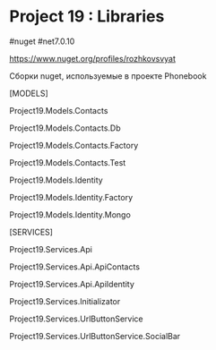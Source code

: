 # Project 19 : Libraries
#nuget #net7.0.10

https://www.nuget.org/profiles/rozhkovsvyat


Сборки nuget, используемые в проекте Phonebook

[MODELS]

Project19.Models.Contacts

Project19.Models.Contacts.Db

Project19.Models.Contacts.Factory

Project19.Models.Contacts.Test

Project19.Models.Identity

Project19.Models.Identity.Factory

Project19.Models.Identity.Mongo

[SERVICES]

Project19.Services.Api

Project19.Services.Api.ApiContacts

Project19.Services.Api.ApiIdentity

Project19.Services.Initializator

Project19.Services.UrlButtonService

Project19.Services.UrlButtonService.SocialBar
